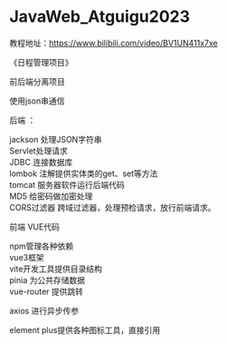 # JavaWeb_Atguigu2023
教程地址：https://www.bilibili.com/video/BV1UN411x7xe

《日程管理项目》

前后端分离项目

使用json串通信

后端 ：

jackson 处理JSON字符串<br>
Servlet处理请求<br>
JDBC 连接数据库<br>
lombok 注解提供实体类的get、set等方法<br>
tomcat 服务器软件运行后端代码<br>
MD5  给密码做加密处理<br>
CORS过滤器 跨域过滤器，处理预检请求，放行前端请求。<br>


前端  VUE代码<br>

npm管理各种依赖<br>
vue3框架<br>
vite开发工具提供目录结构<br>
pinia 为公共存储数据<br>
vue-router 提供跳转<br>

axios 进行异步传参<br>


element plus提供各种图标工具，直接引用
